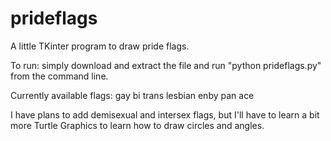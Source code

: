 # prideflags
A little TKinter program to draw pride flags.

To run: simply download and extract the file and run "python prideflags.py" from the command line. 

Currently available flags:
gay
bi
trans
lesbian
enby
pan
ace

I have plans to add demisexual and intersex flags, but I'll have to learn a bit more Turtle Graphics to learn how to draw circles and angles. 
